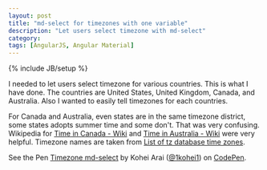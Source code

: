 ```yaml
---
layout: post
title: "md-select for timezones with one variable"
description: "Let users select timezone with md-select"
category: 
tags: [AngularJS, Angular Material]
---
```

{% include JB/setup %}

I needed to let users select timezone for various countries. This is what I have done. 
The countries are United States, United Kingdom, Canada, and Australia.
Also I wanted to easily tell timezones for each countries.

For Canada and Australia, even states are in the same timezone district, some states adopts summer time and some don't. That was very confusing. Wikipedia for [Time in Canada - Wiki](https://en.wikipedia.org/wiki/Time_in_Canada) and [Time in Australia - Wiki](https://en.wikipedia.org/wiki/Time_in_Australia) were very helpful. Timezone names are taken from [List of tz database time zones](https://en.wikipedia.org/wiki/List_of_tz_database_time_zones).

<p data-height="268" data-theme-id="0" data-slug-hash="YXvyYJ" data-default-tab="result" data-user="1kohei1" class='codepen'>See the Pen <a href='http://codepen.io/1kohei1/pen/YXvyYJ/'>Timezone md-select</a> by Kohei Arai (<a href='http://codepen.io/1kohei1'>@1kohei1</a>) on <a href='http://codepen.io'>CodePen</a>.</p>
<script async src="//assets.codepen.io/assets/embed/ei.js"></script>
